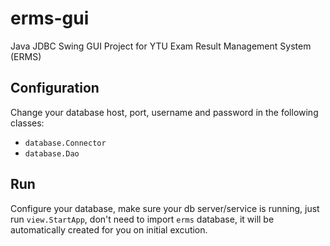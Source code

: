 # erms-gui
Java JDBC Swing GUI Project for YTU Exam Result Management System (ERMS)

## Configuration
Change your database host, port, username and password in the following classes:<br/>
* `database.Connector`<br/>
* `database.Dao`

## Run
Configure your database, make sure your db server/service is running, just run `view.StartApp`, don't need to import `erms` database, it will be automatically created for you on initial excution.
